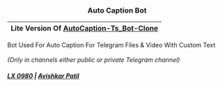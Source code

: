 <h3 align='center'>Auto Caption Bot </h1>

|Lite Version Of [AutoCaption-Ts_Bot-Clone](https://github.com/Ts-Bots/AutoCaption-Ts_Bot-Clone)
|---

Bot Used For Auto Caption For Telegram Files & Video With Custom Text<br><br><i>(Only in channels either public or private Telegram channel)

#### [LX 0980](https://github.com/0AIB) | [Avishkar Patil](https://github.com/avipatilpro)
